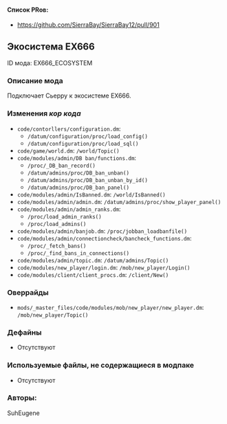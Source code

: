 
#### Список PRов:

- https://github.com/SierraBay/SierraBay12/pull/901
<!--
  Ссылки на PRы, связанные с модом:
  - Создание
  - Большие изменения
-->

<!-- Название мода. Не важно на русском или на английском. -->
## Экосистема EX666

ID мода: EX666_ECOSYSTEM
<!--
  Название модпака прописными буквами, СОЕДИНЁННЫМИ_ПОДЧЁРКИВАНИЕМ,
  которое ты будешь использовать для обозначения файлов.
-->

### Описание мода

Подключает Сьерру к экосистеме EX666.
<!--
  Что он делает, что добавляет: что, куда, зачем и почему - всё здесь.
  А также любая полезная информация.
-->

### Изменения *кор кода*

- `code/contorllers/configuration.dm`:
  - `/datum/configuration/proc/load_config()`
  - `/datum/configuration/proc/load_sql()`
- `code/game/world.dm`: `/world/Topic()`
- `code/modules/admin/DB ban/functions.dm`:
  - `/proc/_DB_ban_record()`
  - `/datum/admins/proc/DB_ban_unban()`
  - `/datum/admins/proc/DB_ban_unban_by_id()`
  - `/datum/admins/proc/DB_ban_panel()`
- `code/modules/admin/IsBanned.dm`: `/world/IsBanned()`
- `code/modules/admin/admin.dm`: `/datum/admins/proc/show_player_panel()`
- `code/modules/admin/admin_ranks.dm`:
  - `/proc/load_admin_ranks()`
  - `/proc/load_admins()`
- `code/modules/admin/banjob.dm`: `/proc/jobban_loadbanfile()`
- `code/modules/admin/connectioncheck/bancheck_functions.dm`:
  - `/proc/_fetch_bans()`
  - `/proc/_find_bans_in_connections()`
- `code/modules/admin/topic.dm`: `/datum/admins/Topic()`
- `code/modules/new_player/login.dm`: `/mob/new_player/Login()`
- `code/modules/client/client_procs.dm`: `/client/New()`
<!--
  Если вы редактировали какие-либо процедуры или переменные в кор коде,
  они должны быть указаны здесь.
  Нужно указать и файл, и процедуры/переменные.

  Изменений нет - напиши "Отсутствуют"
-->

### Оверрайды

- `mods/_master_files/code/modules/mob/new_player/new_player.dm`: `/mob/new_player/Topic()`
<!--
  Если ты добавлял новый модульный оверрайд, его нужно указать здесь.
  Здесь указываются оверрайды в твоём моде и папке `_master_files`

  Изменений нет - напиши "Отсутствуют"
-->

### Дефайны

- Отсутствуют
<!--
  Если требовалось добавить какие-либо дефайны, укажи файлы,
  в которые ты их добавил, а также перечисли имена.
  И то же самое, если ты используешь дефайны, определённые другим модом.

  Не используешь - напиши "Отсутствуют"
-->

### Используемые файлы, не содержащиеся в модпаке

- Отсутствуют
<!--
  Будь то немодульный файл или модульный файл, который не содержится в папке,
  принадлежащей этому конкретному моду, он должен быть упомянут здесь.
  Хорошими примерами являются иконки или звуки, которые используются одновременно
  несколькими модулями, или что-либо подобное.
-->

### Авторы:

SuhEugene
<!--
  Здесь находится твой никнейм
  Если работал совместно - никнеймы тех, кто помогал.
  В случае порта чего-либо должна быть ссылка на источник.
-->
